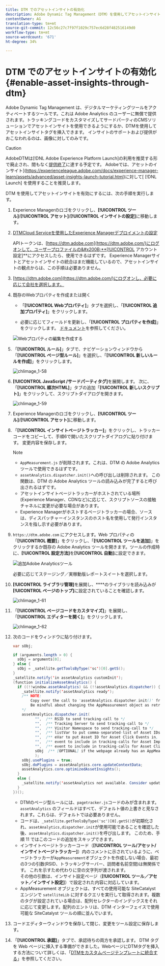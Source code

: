 ```yaml
---
title: DTM でのアセットインサイトの有効化
description: Adobe Dynamic Tag Management（DTM）を使用してアセットインサイトを有効にする方法を学習します。
contentOwner: AG
translation-type: tm+mt
source-git-commit: 12c56c27c7f97f1029c757ec6d28f482516149d0
workflow-type: tm+mt
source-wordcount: '671'
ht-degree: 34%

---
```



# DTM でのアセットインサイトの有効化  {#enable-asset-insights-through-dtm}

Adobe Dynamic Tag Management は、デジタルマーケティングツールをアクティベートするツールです。これは Adobe Analytics のユーザーに無償で提供されます。トラッキングコードをカスタマイズしてサードパーティのCMSソリューションでアセットインサイトを使用できるようにするか、DTMを使用してアセットインサイトタグを挿入できます。 インサイトのサポートおよび提供がおこなわれるのは、画像に対してのみです。

>[!CAUTION]
>
>AdobeDTMは[!DNL Adobe Experience Platform Launch]の利用を推奨する形で廃止され、間もなく[提供終了](https://medium.com/launch-by-adobe/dtm-plans-for-a-sunset-3c6aab003a6f)に達する予定です。 Adobeでは、アセットのインサイト](https://experienceleague.adobe.com/docs/experience-manager-learn/assets/advanced/asset-insights-launch-tutorial.html)に対して[ [!DNL Launch] を使用することを推奨します。

DTM を使用してアセットインサイトを有効にするには、次の手順を実行します。

1. Experience Managerのロゴをクリックし、**[!UICONTROL ツール]**/**[!UICONTROL アセット]**/**[!UICONTROL インサイトの設定]**&#x200B;に移動します。
1. [DTMCloud Serviceを使用したExperience Managerデプロイメントの設定](/help/sites-administering/dtm.md)

   APIトークンは、[https://dtm.adobe.com](https://dtm.adobe.com/)にログオンして、ユーザープロファイルの&#x200B;**[!UICONTROL アカウント設定]**&#x200B;にアクセスしたら、使用できるはずです。 Experience Managerサイトとアセットインサイトの統合はまだ機能しているので、アセットインサイトの観点からは、この手順は必要ありません。

1. [https://dtm.adobe.com](https://dtm.adobe.com/)にログオンし、必要に応じて会社を選択します。
1. 既存のWebプロパティを作成または開く

   * 「**[!UICONTROL Webプロパティ]**」タブを選択し、「**[!UICONTROL 追加プロパティ]**」をクリックします。

   * 必要に応じてフィールドを更新し、「**[!UICONTROL プロパティを作成]**」をクリックします。 [ドキュメント](https://experienceleague.adobe.com/docs/experience-manager-learn/getting-started-wknd-tutorial-develop/overview.html)を参照してください。

   ![Webプロパティの編集を作成する](assets/Create-edit-web-property.png)

1. 「**[!UICONTROL ルール]**」タブで、ナビゲーションウィンドウから「**[!UICONTROL ページ型ルール]**」を選択し、「**[!UICONTROL 新しいルールを作成]**」をクリックします。

   ![chlimage_1-58](assets/chlimage_1-194.png)

1. **[!UICONTROL JavaScript /サードパーティタグ]**&#x200B;を展開します。 次に、「**[!UICONTROL 順次HTML]**」タブの追加「**[!UICONTROL 新しいスクリプト]**」をクリックして、スクリプトダイアログを開きます。

   ![chlimage_1-59](assets/chlimage_1-195.png)

1. Experience Managerのロゴをクリックし、**[!UICONTROL ツール]**/**[!UICONTROL アセット]**&#x200B;に移動します。
1. 「**[!UICONTROL インサイトページトラッカー]**」をクリックし、トラッカーコードをコピーして、手順6で開いたスクリプトダイアログに貼り付けます。 変更内容を保存します。

   >[!NOTE]
   >
   >* `AppMeasurement.js` が削除されます。これは、DTM の Adobe Analytics ツールで使用できるはずです。
   >* `assetAnalytics.dispatcher.init()`への呼び出しは削除されます。 この関数は、DTM の Adobe Analytics ツールの読み込みが完了すると呼び出されるはずです。
   >* アセットインサイトページトラッカーがホストされている場所(Experience Manager、CDNなど)に応じて、スクリプトソースの接触チャネルに変更が必要な場合があります。
   >* Experience Managerがホストするページトラッカーの場合、ソースは、ディスパッチャーインスタンスのホスト名を使用して発行インスタンスを指し示す必要があります。


1. `https://dtm.adobe.com` にアクセスします。Web プロパティの「**[!UICONTROL 概要]**」をクリックし、「**[!UICONTROL ツールを追加]**」をクリックするか既存の Adobe Analytics ツールを開きます。ツールの作成時に、**[!UICONTROL 設定方法]**&#x200B;を&#x200B;**[!UICONTROL 自動]**&#x200B;に設定できます。

   ![追加Adobe Analyticsツール](assets/Add-Adobe-Analytics-Tool.png)

   必要に応じてステージング／実稼動版レポートスイートを選択します。

1. **[!UICONTROL ライブラリ管理]**&#x200B;を展開し、****&#x200B;のライブラリを読み込みが&#x200B;**[!UICONTROL ページのトップ]**&#x200B;に設定されていることを確認します。

   ![chlimage_1-61](assets/chlimage_1-197.png)

1. 「**[!UICONTROL ページコードをカスタマイズ]**」を展開し、「**[!UICONTROL エディターを開く]**」をクリックします。

   ![chlimage_1-62](assets/chlimage_1-198.png)

1. 次のコードをウィンドウに貼り付けます。

   ```Java
   var sObj;
   
   if (arguments.length > 0) {
     sObj = arguments[0];
   } else {
     sObj = _satellite.getToolsByType('sc')[0].getS();
   }
   _satellite.notify('in assetAnalytics customInit');
   (function initializeAssetAnalytics() {
     if ((!!window.assetAnalytics) && (!!assetAnalytics.dispatcher)) {
       _satellite.notify('assetAnalytics ready');
       /** NOTE:
           Copy over the call to 'assetAnalytics.dispatcher.init()' from Assets Pagetracker
           Be mindful about changing the AppMeasurement object as retrieved above.
       */
       assetAnalytics.dispatcher.init(
             "",  /** RSID to send tracking-call to */
             "",  /** Tracking Server to send tracking-call to */
             "",  /** Visitor Namespace to send tracking-call to */
             "",  /** listVar to put comma-separated-list of Asset IDs for Asset Impression Events in tracking-call, e.g. 'listVar1' */
             "",  /** eVar to put Asset ID for Asset Click Events in, e.g. 'eVar3' */
             "",  /** event to include in tracking-calls for Asset Impression Events, e.g. 'event8' */
             "",  /** event to include in tracking-calls for Asset Click Events, e.g. 'event7' */
             sObj  /** [OPTIONAL] if the webpage already has an AppMeasurement object, include the object here. If unspecified, Pagetracker Core shall create its own AppMeasurement object */
             );
       sObj.usePlugins = true;
       sObj.doPlugins = assetAnalytics.core.updateContextData;
       assetAnalytics.core.optimizedAssetInsights();
     }
     else {
       _satellite.notify('assetAnalytics not available. Consider updating the Custom Page Code', 4);
     }
   })();
   ```

   * DTMのページ型ルールには、`pagetracker.js`コードのみが含まれます。 `assetAnalytics` のフィールドはすべて、デフォルト値の上書きと見なされます。これらは、デフォルトでは必要ありません。
   * コードは、`_satellite.getToolsByType('sc')[0].getS()`が初期化され、`assetAnalytics,dispatcher.init`が使用可能であることを確認した後、`assetAnalytics.dispatcher.init()`を呼び出します。 このため、手順 11 ではこのコードの追加をスキップできます。
   * インサイトページトラッカーコード（**[!UICONTROL ツール/アセット/インサイトページトラッカー]**）内のコメントに示されているように、ページトラッカーが`AppMeasurement`オブジェクトを作成しない場合、最初の3つの引数(RSID、トラッキングサーバー、訪問者名前空間)は無関係です。 これを示すため代わりに空の文字列が渡されます。\
       その他の引数は、インサイト設定ページ（**[!UICONTROL ツール／アセット／インサイト設定]**）で設定された内容に対応しています。
   * AppMeasurement オブジェクトは、すべての使用可能な SiteCatalyst エンジンで `satelliteLib` に対するクエリを実行して取得されます。複数のタグが設定されている場合は、配列セレクターのインデックスをそれに応じて変更します。配列のエントリは、DTM インターフェイスで使用可能な SiteCatalyst ツールの順に並んでいます。

1. コードエディターウィンドウを保存して閉じ、変更をツール設定に保存します。
1. 「**[!UICONTROL 承認]**」タブで、承認待ちの両方を承認します。 DTM タグを Web ページに挿入する準備ができました。WebページにDTMタグを挿入する方法について詳しくは、「[DTMをカスタムページテンプレートに統合する](https://blogs.adobe.com/experiencedelivers/experience-management/integrating-dtm-custom-aem6-page-template/)」を参照してください。
